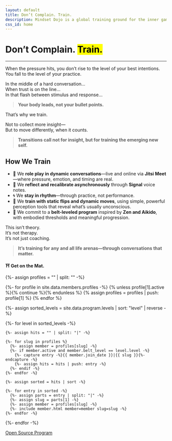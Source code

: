 ```yaml
---
layout: default
title: Don’t Complain. Train.
description: Mindset Dojo is a global training ground for the inner game of presence, leadership, and emotional clarity. For conversations that matter—across all life arenas.
css_id: home
---
```


<h1>Don’t Complain. <mark>Train.</mark></h1>
<hr>

<p>When the pressure hits, you don’t rise to the level of your best intentions.<br>
You fall to the level of your practice.</p>

<p>In the middle of a hard conversation…<br>
When trust is on the line…<br>
In that flash between stimulus and response…</p>

<blockquote><strong>Your body leads, not your bullet points.</strong></blockquote>

<p>That’s why we train.</p>

<p>Not to collect more insight—<br>
But to move differently, when it counts.</p>

<blockquote><strong>Transitions call not for insight, but for training the emerging new self.</strong></blockquote>

<h2>How We Train</h2>
<ul>
  <li>🥋 We <strong>role play in dynamic conversations</strong>—live and online via <strong>Jitsi Meet</strong>—where pressure, emotion, and timing are real.</li>
  <li>🔁 We <strong>reflect and recalibrate asynchronously</strong> through <strong>Signal</strong> voice notes.</li>
  <li>🌀 We <strong>stay in rhythm</strong>—through practice, not performance.</li>
  <li>🧭 We <strong>train with static flips and dynamic moves</strong>, using simple, powerful perception tools that reveal what’s usually unconscious.</li>
  <li>🎯 We commit to a <strong>belt-leveled program</strong> inspired by <strong>Zen and Aikido</strong>, with embodied thresholds and meaningful progression.</li>
</ul>

<p>This isn’t theory.<br>
It’s not therapy.<br>
It’s not just coaching.</p>

<blockquote><strong>It’s training for any and all life arenas—through conversations that matter.</strong></blockquote>

<p><strong>⛩️ Get on the Mat.</strong></p>

<div class="md-members">
  {%- assign profiles = "" | split: "" -%}

  {%- for profile in site.data.members.profiles -%}
    {% unless profile[1].active %}{% continue %}{% endunless %}
    {% assign profiles = profiles | push: profile[1] %}
  {% endfor %}

  {%- assign sorted_levels = site.data.program.levels | sort: "level" | reverse -%}

  {%- for level in sorted_levels -%}

    {%- assign hits = "" | split: "|" -%}

    {%- for slug in profiles %}
      {%- assign member = profiles[slug] -%}
      {%- if member.active and member.belt_level == level.level -%}
        {%- capture entry -%}{{ member.join_date }}|{{ slug }}{%- endcapture -%}
        {%- assign hits = hits | push: entry -%}
      {%- endif -%}
    {%- endfor -%}

    {%- assign sorted = hits | sort -%}

    {%- for entry in sorted -%}
      {%- assign parts = entry | split: "|" -%}
      {%- assign slug = parts[1] -%}
      {%- assign member = profiles[slug] -%}
      {%- include member.html member=member slug=slug -%}
    {%- endfor -%}
  {%- endfor -%}

</div>

<div class="md-cta-group">
    <a href="./program">Open Source Program</a>
</div>
